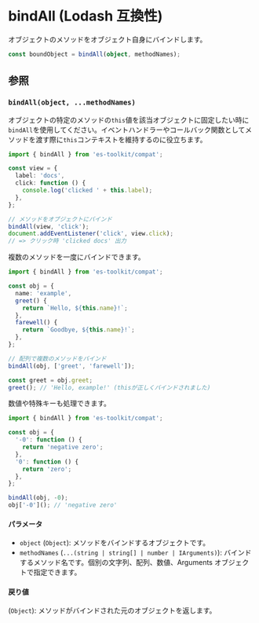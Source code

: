 # bindAll (Lodash 互換性)

オブジェクトのメソッドをオブジェクト自身にバインドします。

```typescript
const boundObject = bindAll(object, methodNames);
```

## 参照

### `bindAll(object, ...methodNames)`

オブジェクトの特定のメソッドの`this`値を該当オブジェクトに固定したい時に`bindAll`を使用してください。イベントハンドラーやコールバック関数としてメソッドを渡す際に`this`コンテキストを維持するのに役立ちます。

```typescript
import { bindAll } from 'es-toolkit/compat';

const view = {
  label: 'docs',
  click: function () {
    console.log('clicked ' + this.label);
  },
};

// メソッドをオブジェクトにバインド
bindAll(view, 'click');
document.addEventListener('click', view.click);
// => クリック時 'clicked docs' 出力
```

複数のメソッドを一度にバインドできます。

```typescript
import { bindAll } from 'es-toolkit/compat';

const obj = {
  name: 'example',
  greet() {
    return `Hello, ${this.name}!`;
  },
  farewell() {
    return `Goodbye, ${this.name}!`;
  },
};

// 配列で複数のメソッドをバインド
bindAll(obj, ['greet', 'farewell']);

const greet = obj.greet;
greet(); // 'Hello, example!' (thisが正しくバインドされました)
```

数値や特殊キーも処理できます。

```typescript
import { bindAll } from 'es-toolkit/compat';

const obj = {
  '-0': function () {
    return 'negative zero';
  },
  '0': function () {
    return 'zero';
  },
};

bindAll(obj, -0);
obj['-0'](); // 'negative zero'
```

#### パラメータ

- `object` (`Object`): メソッドをバインドするオブジェクトです。
- `methodNames` (`...(string | string[] | number | IArguments)`): バインドするメソッド名です。個別の文字列、配列、数値、Arguments オブジェクトで指定できます。

#### 戻り値

(`Object`): メソッドがバインドされた元のオブジェクトを返します。
